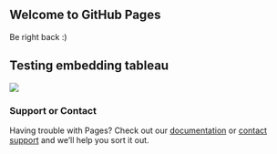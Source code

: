 ## Welcome to GitHub Pages

Be right back :)

## Testing embedding tableau 
<div class='tableauPlaceholder' id='viz1568231418381' style='position: relative'><noscript><a href='#'><img alt=' ' src='https:&#47;&#47;public.tableau.com&#47;static&#47;images&#47;FF&#47;FFBYR2GPK&#47;1_rss.png' style='border: none' /></a></noscript><object class='tableauViz'  style='display:none;'><param name='host_url' value='https%3A%2F%2Fpublic.tableau.com%2F' /> <param name='embed_code_version' value='3' /> <param name='path' value='shared&#47;FFBYR2GPK' /> <param name='toolbar' value='yes' /><param name='static_image' value='https:&#47;&#47;public.tableau.com&#47;static&#47;images&#47;FF&#47;FFBYR2GPK&#47;1.png' /> <param name='animate_transition' value='yes' /><param name='display_static_image' value='yes' /><param name='display_spinner' value='yes' /><param name='display_overlay' value='yes' /><param name='display_count' value='yes' /></object></div>                <script type='text/javascript'>                    var divElement = document.getElementById('viz1568231418381');                    var vizElement = divElement.getElementsByTagName('object')[0];                    vizElement.style.width='100%';vizElement.style.height=(divElement.offsetWidth*0.75)+'px';                    var scriptElement = document.createElement('script');                    scriptElement.src = 'https://public.tableau.com/javascripts/api/viz_v1.js';                    vizElement.parentNode.insertBefore(scriptElement, vizElement);                </script>

### Support or Contact

Having trouble with Pages? Check out our [documentation](https://help.github.com/categories/github-pages-basics/) or [contact support](https://github.com/contact) and we’ll help you sort it out.
